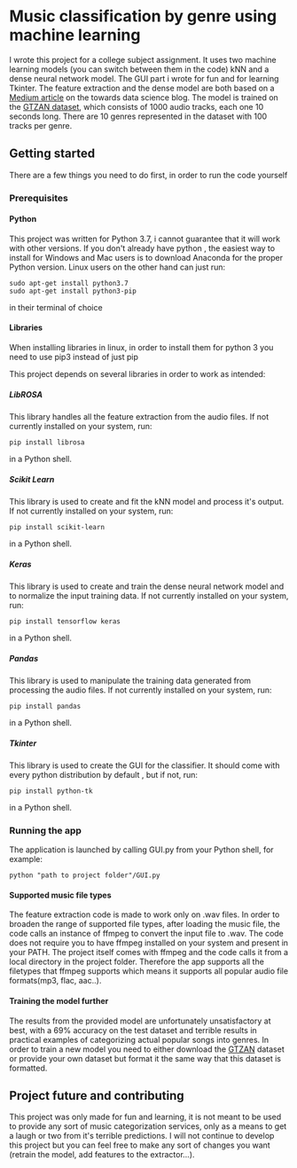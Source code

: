 # Music classification by genre using machine learning 

I wrote this project for a college subject assignment. It uses two machine learning models (you can switch between them in the code)
kNN and a dense neural network model. The GUI part i wrote for fun and for learning Tkinter. The feature extraction and the dense model 
are both based on a [Medium article](https://towardsdatascience.com/extract-features-of-music-75a3f9bc265d) on the towards data science 
blog. The model is trained on the [GTZAN dataset](http://marsyas.info/downloads/datasets.html), which consists of 1000 audio tracks, 
each one 10 seconds long. There are 10 genres represented in the dataset with 100 tracks per genre. 

## Getting started 

There are a few things you need to do first, in order to run the code yourself

### Prerequisites

#### Python 

This project was written for Python 3.7, i cannot guarantee that it will work with other versions.
If you don't already have python , the easiest way to install for Windows and Mac users
is to download Anaconda for the proper Python version. Linux users on the other hand can just run:

```
sudo apt-get install python3.7
sudo apt-get install python3-pip
``` 
in their terminal of choice

#### Libraries

When installing libraries in linux, in order to install them for python 3 
you need to use pip3 instead of just pip

This project depends on several libraries in order to work as intended:


##### LibROSA 

This library handles all the feature extraction from the audio files. 
If not currently installed on your system, run:

```
pip install librosa
``` 

in a Python shell.

##### Scikit Learn

This library is used to create and fit the kNN model and process it's output.
If not currently installed on your system, run:

```
pip install scikit-learn
```

in a Python shell.

##### Keras

This library is used to create and train the dense neural network model and to
normalize the input training data. 
If not currently installed on your system, run:

```
pip install tensorflow keras
```

in a Python shell.

##### Pandas

This library is used to manipulate the training data generated from processing
the audio files.
If not currently installed on your system, run:

```
pip install pandas
```

in a Python shell.

##### Tkinter

This library is used to create the GUI for the classifier.
It should come with every python distribution by default , 
but if not, run:

```
pip install python-tk
```

in a Python shell.


### Running the app

The application is launched by calling GUI.py from your
Python shell, for example:

```
python "path to project folder"/GUI.py
```

#### Supported music file types

The feature extraction code is made to work only on .wav files.
In order to broaden the range of supported file types, after 
loading the music file, the code calls an instance of ffmpeg
to convert the input file to .wav. The code does not require
you to have ffmpeg installed on your system and present in
your PATH. The project itself comes with ffmpeg and the code
calls it from a local directory in the project folder.
Therefore the app supports all the filetypes that ffmpeg supports
which means it supports all popular audio file formats(mp3, flac, aac..).

#### Training the model further

The results from the provided model are unfortunately unsatisfactory at best, with 
a 69% accuracy on the test dataset and terrible results in practical examples of 
categorizing actual popular songs into genres. In order to train a new model you 
need to either download the [GTZAN](http://marsyas.info/downloads/datasets.html) dataset or provide 
your own dataset but format it the same way that this dataset is formatted.

## Project future and contributing

This project was only made for fun and learning, it is not meant to be used to provide
any sort of music categorization services, only as a means to get a laugh or two from 
it's terrible predictions. I will not continue to develop this project but you can feel
free to make any sort of changes you want (retrain the model, add features to the extractor...).